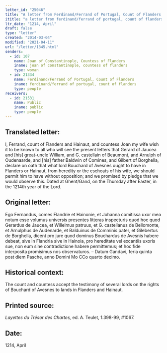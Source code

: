 ```yaml
---
letter_id: "25046"
title: "A letter from Ferdinand/Ferrand of Portugal, Count of Flanders (1214, April)"
ititle: "a letter from ferdinand/ferrand of portugal, count of flanders (1214, april)"
ltr_date: "1214, April"
draft: false
type: "letter"
created: "2014-03-04"
modified: "2021-04-11"
url: "/letter/1345.html"
senders:
  - id: 107
    name: Joan of Constantinople, Countess of Flanders
    iname: joan of constantinople, countess of flanders
    type: woman
  - id: 21334
    name: Ferdinand/Ferrand of Portugal, Count of Flanders
    iname: ferdinand/ferrand of portugal, count of flanders
    type: people
receivers:
  - id: 21531
    name: Public
    iname: public
    type: people
---
```

<h2> Translated letter:</h2>I, Ferrand, count of Flanders and Hainaut, and countess Joan my wife wish it to be known to all who will see the present letters that Gerard of Jaucea and [his] great-uncle William, and G. castellain of Beaumont, and Arnulph of Oudenaarde, and [his] father Baldwin of Comines, and Gilbert of Borghella, declare on oath that what lord Bouchard of Avesnes ought to have in Flanders or Hainaut, from heredity or the escheats of his wife, we should permit him to have without opposition; and we promised by pledge that we would observe this.  Dated at Ghent/Gand, on the Thursday after Easter, in the 1214th year of the Lord.
<h2 class="mt-4"> Original letter:</h2>Ego Fernandus, comes Flandrie et Hainonie, et Johanna comitissa uxor mea notum esse volumus universis presentes litteras inspecturis quod hoc quod Gerardus de Jaucea, et Willelmus patruus, et G. castellanus de Bellomonte, et Arnulphus de Audenarde, et Balduinus de Comminis pater, et Gilebertus de Borghella, dicent pro jure quod dominus Bouchardus de Avesnis habere debeat, sive in Flandria sive in Hainoia, pro hereditate vel excantiis uxoris sue, non eum sine contradictione habere permittemus; et hoc fide interposita promisimus nos observaturos.  – Datum Gandavi, feria quinta post diem Pasche, anno Domini Mo CCo quarto decimo.
<h2 class="mt-4"> Historical context:</h2>The count and countess accept the testimony of several lords on the rights of Bouchard of Avesnes to lands in Flanders and Hainaut.
<h2 class="mt-4"> Printed source:</h2><p><em>Layettes du Trésor des Chartes,</em> ed. A. Teulet, 1.398-99, #1067.</p><h2 class="mt-4"> Date:</h2>1214, April